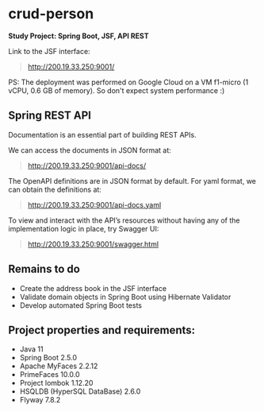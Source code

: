 
# crud-person
**Study Project: Spring Boot, JSF, API REST**

Link to the JSF interface:
> http://200.19.33.250:9001/

PS: The deployment was performed on Google Cloud on a VM f1-micro (1 vCPU, 0.6 GB of memory). So don't expect system performance :)

## Spring REST API

Documentation is an essential part of building REST APIs.

We can access the documents in JSON format at:
> http://200.19.33.250:9001/api-docs/

The OpenAPI definitions are in JSON format by default. For yaml format, we can obtain the definitions at:
> http://200.19.33.250:9001/api-docs.yaml

To view and interact with the API’s resources without having any of the implementation logic in place, try Swagger UI:
> http://200.19.33.250:9001/swagger.html

## Remains to do
* Create the address book in the JSF interface
* Validate domain objects in Spring Boot using Hibernate Validator
* Develop automated Spring Boot tests

## Project properties and requirements: 
* Java 11
* Spring Boot 2.5.0
* Apache MyFaces 2.2.12
* PrimeFaces 10.0.0
* Project lombok 1.12.20
* HSQLDB (HyperSQL DataBase) 2.6.0
* Flyway 7.8.2
